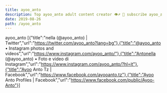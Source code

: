 ```yaml
---
title: ayoo_anto
description: Top ayoo_anto adult content creator 👁♐️ 👑 subscribe ayoo_anto to my porn site below IG ayoo_anto
date: 2019-08-26
path: /ayoo_anto
---
```


ayoo_anto
[{"title":"nella (@ayoo_anto) | Twitter","url":"https://twitter.com/ayoo_anto?lang=bg"},{"title":"@ayoo_anto • Instagram photos and videos","url":"https://www.instagram.com/ayoo_anto/"},{"title":"Antonella (@ayoo_anto) • Foto e video di Instagram","url":"https://www.instagram.com/ayoo_anto/?hl=it"},{"title":"Ayoo Anto Tz | Facebook","url":"https://www.facebook.com/ayooanto.tz"},{"title":"Ayoo Anto Profiles | Facebook","url":"https://www.facebook.com/public/Ayoo-Anto"}]

